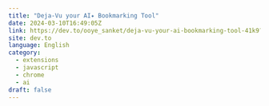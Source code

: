 ```yaml
---
title: "Deja-Vu your AI✦ Bookmarking Tool"
date: 2024-03-10T16:49:05Z
link: https://dev.to/ooye_sanket/deja-vu-your-ai-bookmarking-tool-41k9?utm_medium=RSS&utm_source=news.12bit.vn
site: dev.to
language: English
category:
  - extensions
  - javascript
  - chrome
  - ai
draft: false
---
```

